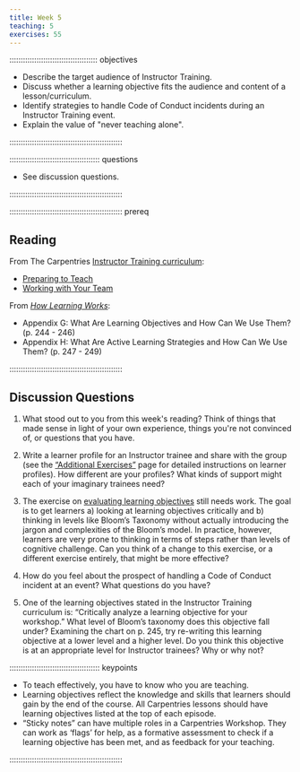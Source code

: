 ```yaml
---
title: Week 5
teaching: 5
exercises: 55
---
```


::::::::::::::::::::::::::::::::::::::: objectives

- Describe the target audience of Instructor Training.
- Discuss whether a learning objective fits the audience and content of a lesson/curriculum.
- Identify strategies to handle Code of Conduct incidents during an Instructor Training event.
- Explain the value of "never teaching alone".


::::::::::::::::::::::::::::::::::::::::::::::::::

:::::::::::::::::::::::::::::::::::::::: questions

- See discussion questions.

::::::::::::::::::::::::::::::::::::::::::::::::::

:::::::::::::::::::::::::::::::::::::::::::::::::: prereq

## Reading

From The Carpentries [Instructor Training curriculum](https://carpentries.github.io/instructor-training/instructor/index.html): 

* [Preparing to Teach](https://carpentries.github.io/instructor-training/instructor/18-preparation.html)
* [Working with Your Team](https://carpentries.github.io/instructor-training/instructor/21-management.html)

From [*How Learning Works*](https://www.worldcat.org/title/how-learning-works-seven-research-based-principles-for-smart-teaching/oclc/468969206):

* Appendix G: What Are Learning Objectives and How Can We Use Them? (p. 244 - 246)
* Appendix H: What Are Active Learning Strategies and How Can We Use Them? (p. 247 - 249)

::::::::::::::::::::::::::::::::::::::::::::::::::


## Discussion Questions

1. What stood out to you from this week's reading? Think of things that made sense in light of your own experience, things you're not convinced of, or questions that you have.

1. Write a learner profile for an Instructor trainee and share with the group (see the [“Additional Exercises”](https://carpentries.github.io/instructor-training/additional_exercises#episode-15-preparing-to-teach) page for detailed instructions on learner profiles). How different are your profiles? What kinds of support might each of your imaginary trainees need?

1. The exercise on [evaluating learning objectives](https://carpentries.github.io/instructor-training/18-preparation#evaluate-learning-objectives) still needs work. The goal is to get learners a) looking at learning objectives critically and b) thinking in levels like Bloom’s Taxonomy without actually introducing the jargon and complexities of the Bloom’s model. In practice, however, learners are very prone to thinking in terms of steps rather than levels of cognitive challenge. Can you think of a change to this exercise, or a different exercise entirely, that might be more effective?

1. How do you feel about the prospect of handling a Code of Conduct incident at an event? What questions do you have?

1. One of the learning objectives stated in the Instructor Training curriculum is: “Critically analyze a learning objective for your workshop.” What level of Bloom’s taxonomy does this objective fall under? Examining the chart on p. 245, try re-writing this learning objective at a lower level and a higher level. Do you think this objective is at an appropriate level for Instructor trainees? Why or why not?


:::::::::::::::::::::::::::::::::::::::: keypoints

- To teach effectively, you have to know who you are teaching.
- Learning objectives reflect the knowledge and skills that learners should gain by the end of the course. All Carpentries lessons should have learning objectives listed at the top of each episode.
- “Sticky notes” can have multiple roles in a Carpentries Workshop. They can work as ‘flags’ for help, as a formative assessment to check if a learning objective has been met, and as feedback for your teaching.
  
::::::::::::::::::::::::::::::::::::::::::::::::::


